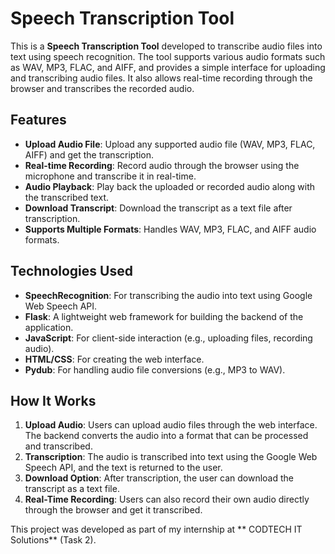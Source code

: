 # Speech Transcription Tool

This is a **Speech Transcription Tool** developed to transcribe audio files into text using speech recognition. The tool supports various audio formats such as WAV, MP3, FLAC, and AIFF, and provides a simple interface for uploading and transcribing audio files. It also allows real-time recording through the browser and transcribes the recorded audio.

## Features

- **Upload Audio File**: Upload any supported audio file (WAV, MP3, FLAC, AIFF) and get the transcription.
- **Real-time Recording**: Record audio through the browser using the microphone and transcribe it in real-time.
- **Audio Playback**: Play back the uploaded or recorded audio along with the transcribed text.
- **Download Transcript**: Download the transcript as a text file after transcription.
- **Supports Multiple Formats**: Handles WAV, MP3, FLAC, and AIFF audio formats.

## Technologies Used

- **SpeechRecognition**: For transcribing the audio into text using Google Web Speech API.
- **Flask**: A lightweight web framework for building the backend of the application.
- **JavaScript**: For client-side interaction (e.g., uploading files, recording audio).
- **HTML/CSS**: For creating the web interface.
- **Pydub**: For handling audio file conversions (e.g., MP3 to WAV).

## How It Works

1. **Upload Audio**: Users can upload audio files through the web interface. The backend converts the audio into a format that can be processed and transcribed.
2. **Transcription**: The audio is transcribed into text using the Google Web Speech API, and the text is returned to the user.
3. **Download Option**: After transcription, the user can download the transcript as a text file.
4. **Real-Time Recording**: Users can also record their own audio directly through the browser and get it transcribed.

This project was developed as part of my internship at ** CODTECH IT Solutions** (Task 2).
